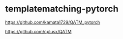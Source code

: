 # templatematching-pytorch

https://github.com/kamata1729/QATM_pytorch

https://github.com/cplusx/QATM

